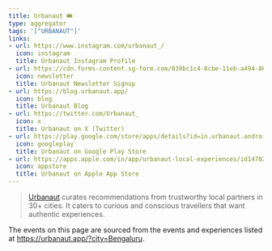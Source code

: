 ```yaml
---
title: Urbanaut 🎟️
type: aggregator
tags: '["URBANAUT"]'
links:
- url: https://www.instagram.com/urbanaut_/
  icon: instagram
  title: Urbanaut Instagram Profile
- url: https://cdn.forms-content.sg-form.com/039bc1c4-8cbe-11eb-a494-862f57ab974b
  icon: newsletter
  title: Urbanaut Newsletter Signup
- url: https://blog.urbanaut.app/
  icon: blog
  title: Urbanaut Blog
- url: https://twitter.com/Urbanaut_
  icon: x
  title: Urbanaut on X (Twitter)
- url: https://play.google.com/store/apps/details?id=in.urbanaut.android.urbanaut
  icon: googleplay
  title: Urbanaut on Google Play Store
- url: https://apps.apple.com/in/app/urbanaut-local-experiences/id1470241585
  icon: appstore
  title: Urbanaut on Apple App Store
---
```


> [Urbanaut](https://urbanaut.app/) curates recommendations from trustworthy local partners in 30+ cities.
> It caters to curious and conscious travellers that want authentic experiences.

The events on this page are sourced from the events and experiences listed at <https://urbanaut.app/?city=Bengaluru>.